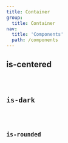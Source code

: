 ```yaml
---
title: Container
group:
  title: Container
nav:
  title: 'Components'
  path: /components
---
```


## is-centered

<code src="./demo/center.tsx" />

## is-dark

<code src="./demo/dark.tsx" />

## is-rounded

<code src="./demo/round.tsx" />

<API></API>
